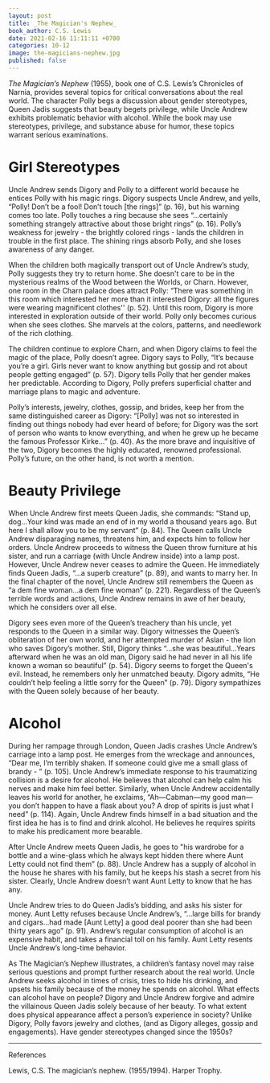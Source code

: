 ```yaml
---
layout: post
title: _The Magician's Nephew_
book_author: C.S. Lewis
date: 2021-02-16 11:11:11 +0700
categories: 10-12
image: the-magicians-nephew.jpg
published: false
---
```


_The Magician’s Nephew_ (1955), book one of C.S. Lewis’s Chronicles of Narnia,
provides several topics for critical conversations about the real
world. The character Polly begs a discussion about gender stereotypes, Queen
Jadis suggests that beauty begets privilege, while Uncle Andrew exhibits
problematic behavior with alcohol. While the book may use stereotypes,
privilege, and substance abuse for humor, these topics warrant serious
examinations.

# Girl Stereotypes

Uncle Andrew sends Digory and Polly to a different world because he entices
Polly with his magic rings. Digory suspects Uncle Andrew, and yells, “Polly!
Don’t be a fool! Don’t touch [the rings]” (p. 16), but his warning comes too
late. Polly touches a ring because she sees “...certainly something strangely
attractive about those bright rings” (p. 16). Polly’s weakness for jewelry - the
brightly colored rings - lands the children in trouble in the first place. The
shining rings absorb Polly, and she loses awareness of any danger.

When the children both magically transport out of Uncle Andrew’s study, Polly
suggests they try to return home. She doesn't care to be in the mysterious realms of the Wood between the Worlds, or
Charn. However, one room in the Charn palace does attract Polly: “There was
something in this room which interested her more than it interested Digory: all
the figures were wearing magnificent clothes'' (p. 52). Until this room, Digory
is more interested in exploration outside of their world. Polly only becomes
curious when she sees clothes. She marvels at the colors, patterns, and
needlework of the rich clothing.

The children continue to explore Charn, and when Digory claims to feel the magic
of the place, Polly doesn’t agree. Digory says to Polly, “It’s because you’re a
girl. Girls never want to know anything but gossip and rot about people getting
engaged” (p. 57). Digory tells Polly that her gender makes her predictable.
According to Digory, Polly prefers superficial chatter and marriage plans to
magic and adventure.

Polly’s interests, jewelry, clothes, gossip, and brides, keep her from the same
distinguished career as Digory: “[Polly] was not so interested in finding out
things nobody had ever heard of before; for Digory was the sort of person who
wants to know everything, and when he grew up he became the famous Professor
Kirke...” (p. 40). As the more brave and inquisitive of the two, Digory becomes
the highly educated, renowned professional. Polly’s future, on the other hand,
is not worth a mention.

# Beauty Privilege

When Uncle Andrew first meets Queen Jadis, she commands: “Stand up, dog...Your
kind was made an end of in my world a thousand years ago. But here I shall allow
you to be my servant” (p. 84). The Queen calls Uncle Andrew disparaging names,
threatens him, and expects him to follow her orders. Uncle
Andrew proceeds to witness the Queen throw furniture at his sister, and run a carriage (with Uncle Andrew inside) into a lamp post. However,
Uncle Andrew never ceases to admire the Queen. He immediately finds
Queen Jadis,  “...a superb creature” (p. 89), and wants to marry her. In the final chapter of the novel, Uncle Andrew
still remembers the Queen as “a dem fine woman...a dem fine woman” (p. 221).
Regardless of the Queen’s terrible words and actions, Uncle Andrew remains in
awe of her beauty, which he considers over all else.

Digory sees even more of the
Queen’s treachery than his uncle, yet responds to the Queen in a similar way. Digory witnesses the Queen’s obliteration of her
own world, and her attempted murder of Aslan - the lion who saves Digory’s
mother. Still, Digory thinks “...she was
beautiful...Years afterward when he was an old man, Digory said he had never in
all his life known a woman so beautiful” (p. 54). Digory seems to forget the Queen's evil. Instead, he remembers only her unmatched beauty. Digory admits, “He couldn’t help feeling a little sorry for the
Queen” (p. 79). Digory sympathizes with the Queen solely because of her beauty.

# Alcohol

During her rampage through London, Queen Jadis crashes Uncle Andrew’s carriage
into a lamp post. He emerges from the wreckage and announces, “Dear me, I’m
terribly shaken. If someone could give me a small glass of brandy - ” (p. 105).
Uncle Andrew’s immediate response to his traumatizing collision is a desire for
alcohol. He believes that alcohol can help calm his nerves and make him feel
better. Similarly, when Uncle Andrew accidentally leaves his world for another,
he exclaims, “Ah—Cabman—my good man—you don’t happen to have a flask about you?
A drop of spirits is just what I need” (p. 114). Again, Uncle Andrew finds himself in a
bad situation and the first idea he has is to find and drink alcohol. He
believes he requires spirits to make his predicament more bearable.

After Uncle Andrew meets Queen Jadis, he goes to "his wardrobe for a bottle and a wine-glass which he always kept hidden
there where Aunt Letty could not find them” (p. 88). Uncle Andrew has a supply of alcohol in the house he shares with his family,
but he keeps his stash a secret from his sister. Clearly, Uncle Andrew doesn’t want Aunt Letty to know that he has any.

Uncle Andrew tries to do Queen Jadis’s bidding, and asks his sister for money.
Aunt Letty refuses because Uncle Andrew’s, “...large bills for brandy and
cigars...had made [Aunt Letty] a good deal poorer than she had been thirty years
ago” (p. 91). Andrew’s regular consumption of alcohol is an expensive habit, and
takes a financial toll on his family. Aunt Letty resents Uncle Andrew’s
long-time behavior.

As The Magician’s Nephew illustrates, a children’s fantasy novel may raise
serious questions and prompt further research about the real world. Uncle Andrew
seeks alcohol in times of crisis, tries to hide his drinking, and upsets his family
because of the money he spends on alcohol. What effects can alcohol have on
people? Digory and Uncle Andrew forgive and admire the villainous Queen Jadis
solely because of her beauty. To what extent does physical appearance affect a
person’s experience in society? Unlike Digory, Polly favors jewelry and clothes,
(and as Digory alleges, gossip and engagements). Have gender stereotypes changed since the 1950s?

---
References

Lewis, C.S. The magician’s nephew. (1955/1994). Harper Trophy.
